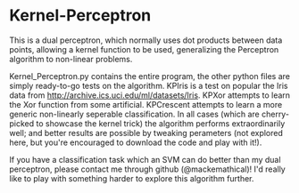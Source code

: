 # Kernel-Perceptron
This is a dual perceptron, which normally uses dot products between data points, allowing a kernel function to be used, generalizing the Perceptron algorithm to non-linear problems.

Kernel_Perceptron.py contains the entire program, the other python files are simply ready-to-go tests on the algorithm. KPIris is a test on popular the Iris data from http://archive.ics.uci.edu/ml/datasets/Iris. KPXor attempts to learn the Xor function from some artificial. KPCrescent attempts to learn a more generic non-linearly seperable classification. In all cases (which are cherry-picked to showcase the kernel trick) the algorithm performs extraordinarily well; and better results are possible by tweaking perameters (not explored here, but you're encouraged to download the code and play with it!).

If you have a classification task which an SVM can do better than my dual perceptron, please contact me through github (@mackemathical)! I'd really like to play with something harder to explore this algorithm further.
